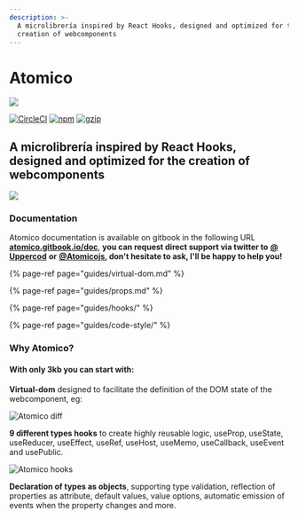 ```yaml
---
description: >-
  A microlibrería inspired by React Hooks, designed and optimized for the
  creation of webcomponents
---
```


# Atomico

![](https://atomicojs.github.io/atomico/docs/brand/logo-header.svg)

[![CircleCI](https://circleci.com/gh/atomicojs/atomico.svg?style=svg)](https://circleci.com/gh/atomicojs/atomico) [![npm](https://badgen.net/npm/v/atomico)](http://npmjs.com/atomico) [![gzip](https://badgen.net/bundlephobia/minzip/atomico)](https://bundlephobia.com/result?p=atomico)

## A microlibrería inspired by React Hooks, designed and optimized for the creation of webcomponents

![](https://res.cloudinary.com/dz0i8dmpt/image/upload/v1580099299/github/atomico/hello.png)

### Documentation

Atomico documentation is available on gitbook in the following URL [**atomico.gitbook.io/doc**](https://atomico.gitbook.io/doc), **you can request direct support via twitter to** [**@ Uppercod**](https://twitter.com/uppercod) **or** [**@Atomicojs**](https://twitter.com/atomicojs)**, don't hesitate to ask, I'll be happy to help you!**

{% page-ref page="guides/virtual-dom.md" %}

{% page-ref page="guides/props.md" %}

{% page-ref page="guides/hooks/" %}

{% page-ref page="guides/code-style/" %}

### Why Atomico?

#### With only 3kb you can start with:

**Virtual-dom** designed to facilitate the definition of the DOM state of the webcomponent, eg:

![Atomico diff](https://res.cloudinary.com/dz0i8dmpt/image/upload/v1580060796/github/atomico/diff-code.png)

**9 different types hooks** to create highly reusable logic, useProp, useState, useReducer, useEffect, useRef, useHost, useMemo, useCallback, useEvent and usePublic.

![Atomico hooks](https://res.cloudinary.com/dz0i8dmpt/image/upload/v1580099064/github/atomico/hook-use-state.png)

**Declaration of types as objects**, supporting type validation, reflection of properties as attribute, default values, value options, automatic emission of events when the property changes and more.

